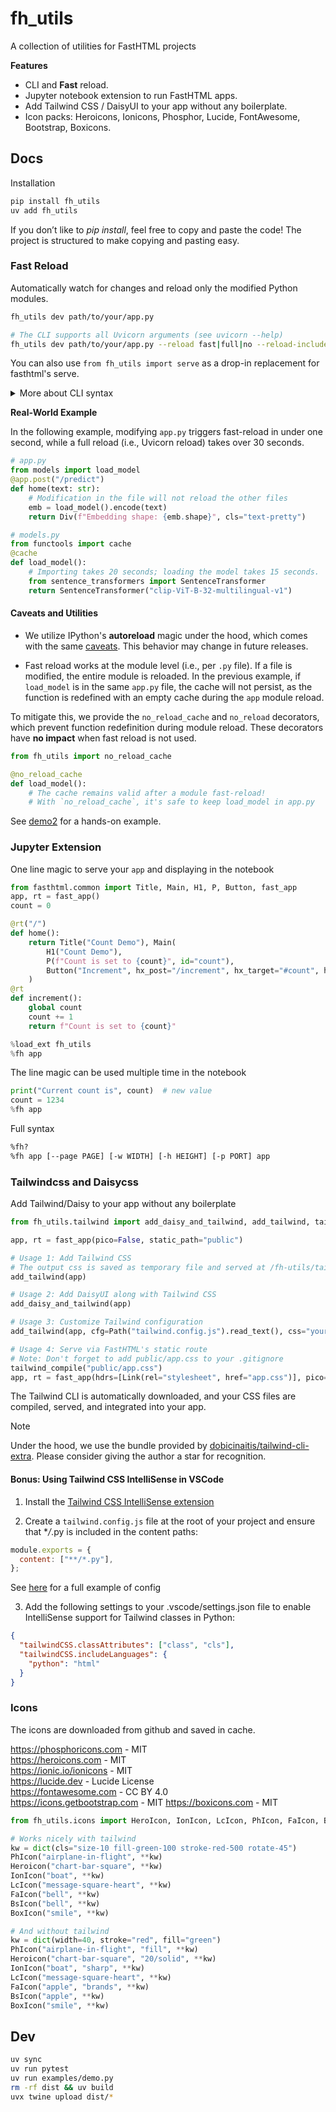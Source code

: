 # fh_utils

A collection of utilities for FastHTML projects

**Features**

- CLI and **Fast** reload.
- Jupyter notebook extension to run FastHTML apps.
- Add Tailwind CSS / DaisyUI to your app without any boilerplate.
- Icon packs: Heroicons, Ionicons, Phosphor, Lucide, FontAwesome, Bootstrap, Boxicons.

## Docs

Installation

```bash
pip install fh_utils
uv add fh_utils
```

If you don’t like to _pip install_, feel free to copy and paste the code! The project is structured to make copying and pasting easy.

### Fast Reload

Automatically watch for changes and reload only the modified Python modules.

```bash
fh_utils dev path/to/your/app.py

# The CLI supports all Uvicorn arguments (see uvicorn --help)
fh_utils dev path/to/your/app.py --reload fast|full|no --reload-include src
```

You can also use `from fh_utils import serve` as a drop-in replacement for fasthtml's serve.

<details><summary>More about CLI syntax</summary>

```bash
fh_utils dev --help
fh_utils dev src/app.py --reload fast --port 8000 --log-level error --reload-include src
fh_utils dev src/app.py --reload full
fh_utils dev src/app.py --reload no
```

</details>

**Real-World Example**

In the following example, modifying `app.py` triggers fast-reload in under one second, while a full reload (i.e., Uvicorn reload) takes over 30 seconds.

```python
# app.py
from models import load_model
@app.post("/predict")
def home(text: str):
    # Modification in the file will not reload the other files
    emb = load_model().encode(text)
    return Div(f"Embedding shape: {emb.shape}", cls="text-pretty")

# models.py
from functools import cache
@cache
def load_model():
    # Importing takes 20 seconds; loading the model takes 15 seconds.
    from sentence_transformers import SentenceTransformer
    return SentenceTransformer("clip-ViT-B-32-multilingual-v1")
```

#### Caveats and Utilities

- We utilize IPython's **autoreload** magic under the hood, which comes with the same [caveats](https://ipython.readthedocs.io/en/stable/config/extensions/autoreload.html#caveats). This behavior may change in future releases.

- Fast reload works at the module level (i.e., per `.py` file). If a file is modified, the entire module is reloaded. In the previous example, if `load_model` is in the same `app.py` file, the cache will not persist, as the function is redefined with an empty cache during the `app` module reload.

To mitigate this, we provide the `no_reload_cache` and `no_reload` decorators, which prevent function redefinition during module reload. These decorators have **no impact** when fast reload is not used.

```python
from fh_utils import no_reload_cache

@no_reload_cache
def load_model():
    # The cache remains valid after a module fast-reload!
    # With `no_reload_cache`, it's safe to keep load_model in app.py
```

See [demo2](./examples/demo2.py) for a hands-on example.

### Jupyter Extension

One line magic to serve your `app` and displaying in the notebook

```python
from fasthtml.common import Title, Main, H1, P, Button, fast_app
app, rt = fast_app()
count = 0

@rt("/")
def home():
    return Title("Count Demo"), Main(
        H1("Count Demo"),
        P(f"Count is set to {count}", id="count"),
        Button("Increment", hx_post="/increment", hx_target="#count", hx_swap="innerHTML"),
    )
@rt
def increment():
    global count
    count += 1
    return f"Count is set to {count}"

%load_ext fh_utils
%fh app
```

The line magic can be used multiple time in the notebook

```python
print("Current count is", count)  # new value
count = 1234
%fh app
```

Full syntax

```bash
%fh?
%fh app [--page PAGE] [-w WIDTH] [-h HEIGHT] [-p PORT] app
```

### Tailwindcss and Daisycss

Add Tailwind/Daisy to your app without any boilerplate

```python
from fh_utils.tailwind import add_daisy_and_tailwind, add_tailwind, tailwind_compile

app, rt = fast_app(pico=False, static_path="public")

# Usage 1: Add Tailwind CSS
# The output css is saved as temporary file and served at /fh-utils/tailwindcss
add_tailwind(app)

# Usage 2: Add DaisyUI along with Tailwind CSS
add_daisy_and_tailwind(app)

# Usage 3: Customize Tailwind configuration
add_tailwind(app, cfg=Path("tailwind.config.js").read_text(), css="your custom css")

# Usage 4: Serve via FastHTML's static route
# Note: Don't forget to add public/app.css to your .gitignore
tailwind_compile("public/app.css")
app, rt = fast_app(hdrs=[Link(rel="stylesheet", href="app.css")], pico=False, static_path="public")
```

The Tailwind CLI is automatically downloaded, and your CSS files are compiled, served, and integrated into your app.

> [!NOTE]  
> Under the hood, we use the bundle provided by [dobicinaitis/tailwind-cli-extra](https://github.com/dobicinaitis/tailwind-cli-extra). Please consider giving the author a star for recognition.

#### Bonus: Using Tailwind CSS IntelliSense in VSCode

1. Install the [Tailwind CSS IntelliSense extension](https://marketplace.visualstudio.com/items?itemName=bradlc.vscode-tailwindcss)

2. Create a `tailwind.config.js` file at the root of your project and ensure that \*_/_.py is included in the content paths:

```js
module.exports = {
  content: ["**/*.py"],
};
```

See [here](src/fh_utils/tailwind.py) for a full example of config

3. Add the following settings to your .vscode/settings.json file to enable IntelliSense support for Tailwind classes in Python:

```json
{
  "tailwindCSS.classAttributes": ["class", "cls"],
  "tailwindCSS.includeLanguages": {
    "python": "html"
  }
}
```

### Icons

The icons are downloaded from github and saved in cache.

https://phosphoricons.com - MIT  
https://heroicons.com - MIT  
https://ionic.io/ionicons - MIT  
https://lucide.dev - Lucide License  
https://fontawesome.com - CC BY 4.0  
https://icons.getbootstrap.com - MIT
https://boxicons.com - MIT

```python
from fh_utils.icons import HeroIcon, IonIcon, LcIcon, PhIcon, FaIcon, BsIcon, BoxIcon

# Works nicely with tailwind
kw = dict(cls="size-10 fill-green-100 stroke-red-500 rotate-45")
PhIcon("airplane-in-flight", **kw)
Heroicon("chart-bar-square", **kw)
IonIcon("boat", **kw)
LcIcon("message-square-heart", **kw)
FaIcon("bell", **kw)
BsIcon("bell", **kw)
BoxIcon("smile", **kw)

# And without tailwind
kw = dict(width=40, stroke="red", fill="green")
PhIcon("airplane-in-flight", "fill", **kw)
Heroicon("chart-bar-square", "20/solid", **kw)
IonIcon("boat", "sharp", **kw)
LcIcon("message-square-heart", **kw)
FaIcon("apple", "brands", **kw)
BsIcon("apple", **kw)
BoxIcon("smile", **kw)
```

## Dev

```bash
uv sync
uv run pytest
uv run examples/demo.py
rm -rf dist && uv build
uvx twine upload dist/*
```
